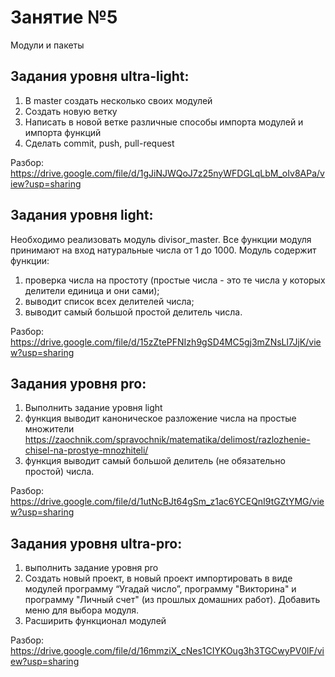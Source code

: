 # Занятие №5 
Модули и пакеты

## Задания уровня ultra-light:
1.	В master создать несколько своих модулей
2.	Создать новую ветку 
3.	Написать в новой ветке различные способы импорта модулей и импорта функций
4.	Сделать commit, push, pull-request

Разбор: https://drive.google.com/file/d/1gJiNJWQoJ7z25nyWFDGLqLbM_oIv8APa/view?usp=sharing

## Задания уровня light:
Необходимо реализовать модуль divisor_master. Все функции модуля принимают на вход натуральные числа от 1 до 1000. Модуль содержит функции:
1.	проверка числа на простоту (простые числа - это те числа у которых делители единица и они сами);
2.	выводит список всех делителей числа;
3.	выводит самый большой простой делитель числа.

Разбор: https://drive.google.com/file/d/15zZtePFNIzh9gSD4MC5gj3mZNsLl7JjK/view?usp=sharing

## Задания уровня pro:
1.	Выполнить задание уровня light
2.	функция выводит каноническое разложение числа на простые множители https://zaochnik.com/spravochnik/matematika/delimost/razlozhenie-chisel-na-prostye-mnozhiteli/
3.	функция выводит самый большой делитель (не обязательно простой) числа. 

Разбор: https://drive.google.com/file/d/1utNcBJt64gSm_z1ac6YCEQnI9tGZtYMG/view?usp=sharing

## Задания уровня ultra-pro:
1.	выполнить задание уровня pro
2.	Создать новый проект, в новый проект импортировать в виде модулей программу “Угадай число”, программу "Викторина" и программу "Личный счет" (из прошлых домашних работ). Добавить меню для выбора модуля.
3.	Расширить функционал модулей

Разбор: https://drive.google.com/file/d/16mmziX_cNes1CIYKOug3h3TGCwyPV0lF/view?usp=sharing

